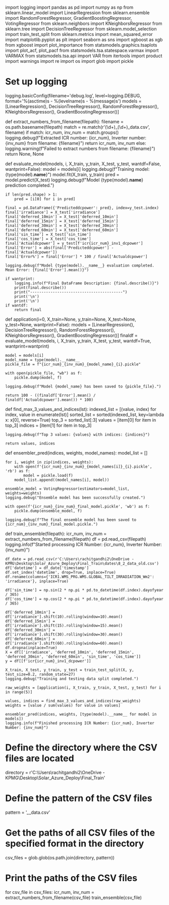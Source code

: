 import logging
import pandas as pd
import numpy as np
from sklearn.linear_model import LinearRegression
from sklearn.ensemble import RandomForestRegressor, GradientBoostingRegressor, VotingRegressor
from sklearn.neighbors import KNeighborsRegressor
from sklearn.tree import DecisionTreeRegressor
from sklearn.model_selection import train_test_split
from sklearn.metrics import mean_squared_error
import matplotlib.pyplot as plt
import seaborn as sns
import xgboost as xgb
from xgboost import plot_importance
from statsmodels.graphics.tsaplots import plot_acf, plot_pacf
from statsmodels.tsa.statespace.varmax import VARMAX
from statsmodels.tsa.api import VAR
from itertools import product
import warnings
import re
import os
import glob
import pickle

# Set up logging
logging.basicConfig(filename='debug.log', level=logging.DEBUG,
                    format='%(asctime)s - %(levelname)s - %(message)s')
models = [LinearRegression(), DecisionTreeRegressor(), RandomForestRegressor(), KNeighborsRegressor(), GradientBoostingRegressor()]

def extract_numbers_from_filename(filepath):
    filename = os.path.basename(filepath)
    match = re.match(r'(\d+)_(\d+)_data\.csv', filename)
    if match:
        icr_num, inv_num = match.groups()
        logging.debug(f"Extracted ICR number: {icr_num}, Inverter number: {inv_num} from filename: {filename}")
        return icr_num, inv_num
    else:
        logging.warning(f"Failed to extract numbers from filename: {filename}")
        return None, None

def evaluate_model(models, i, X_train, y_train, X_test, y_test, wantdf=False, wantprint=False):
    model = models[i]
    logging.debug(f"Training model: {type(model).__name__}")
    model.fit(X_train, y_train)
    pred = model.predict(X_test)
    logging.debug(f"Model {type(model).__name__} prediction completed.")
    
    if len(pred.shape) > 1:
        pred = [i[0] for i in pred]
    
    final = pd.DataFrame({'Predicteddcpower': pred}, index=y_test.index)
    final['irradiance'] = X_test['irradiance']
    final['deferred_10min'] = X_test['deferred_10min']
    final['deferred_15min'] = X_test['deferred_15min']
    final['deferred_30min'] = X_test['deferred_30min']
    final['deferred_60min'] = X_test['deferred_60min']
    final['sin_time'] = X_test['sin_time']
    final['cos_time'] = X_test['cos_time']
    final['Actualdcpower'] = y_test[f'icr{icr_num}_inv1_dcpower']
    final['Error'] = abs(final['Predicteddcpower'] - final['Actualdcpower'])
    final['Error%'] = final['Error'] * 100 / final['Actualdcpower']
    
    logging.debug(f"Model {type(model).__name__} evaluation completed. Mean Error: {final['Error'].mean()}")
    
    if wantprint:    
        logging.info(f"Final DataFrame Description: {final.describe()}")
        print(final.describe())
        print("-----------------------------------------")
        print('\n')
        print('\n')
    if wantdf:
        return final

def application(i=0, X_train=None, y_train=None, X_test=None, y_test=None, wantprint=False):
    models = [LinearRegression(), DecisionTreeRegressor(), RandomForestRegressor(), KNeighborsRegressor(), GradientBoostingRegressor()]
    finaldf = evaluate_model(models, i, X_train, y_train, X_test, y_test, wantdf=True, wantprint=wantprint)
    
    model = models[i]
    model_name = type(model).__name__
    pickle_file = f"{icr_num}_{inv_num}_{model_name}_{i}.pickle"
    
    with open(pickle_file, "wb") as f:
        pickle.dump(model, f)
    
    logging.debug(f"Model {model_name} has been saved to {pickle_file}.")
    
    return 100 - ((finaldf['Error'].mean() / finaldf['Actualdcpower'].mean()) * 100)

def find_max_3_values_and_indices(lst):
    indexed_list = [(value, index) for index, value in enumerate(lst)]
    sorted_list = sorted(indexed_list, key=lambda x: x[0], reverse=True)
    top_3 = sorted_list[:3]
    values = [item[0] for item in top_3]
    indices = [item[1] for item in top_3]
    
    logging.debug(f"Top 3 values: {values} with indices: {indices}")
    
    return values, indices

def ensembler_pred(indices, weights, model_names):
    model_list = []

    for i, weight in zip(indices, weights):
        with open(f'{icr_num}_{inv_num}_{model_names[i]}_{i}.pickle', 'rb') as f:
            model = pickle.load(f)
        model_list.append((model_names[i], model))

    ensemble_model = VotingRegressor(estimators=model_list, weights=weights)
    logging.debug("Ensemble model has been successfully created.")
    
    with open(f'{icr_num}_{inv_num}_final_model.pickle', 'wb') as f:
        pickle.dump(ensemble_model, f)
    
    logging.debug(f"The final ensemble model has been saved to {icr_num}_{inv_num}_final_model.pickle.")
def train_ensemble(filepath):
    icr_num, inv_num = extract_numbers_from_filename(filepath)
    df = pd.read_csv(filepath)
    logging.info(f"Started processing ICR Number: {icr_num}, Inverter Number: {inv_num}")

    df_date = pd.read_csv(r'C:\Users\rachitgandhi2\OneDrive - KPMG\Desktop\Solar_Azure_Deploy\Final_Train\dates\8_2_data_old.csv')
    df['datetime'] = df_date['timestamp']
    df.set_index('datetime', drop=True, inplace=True)
    df.rename(columns={'ICR1.WMS_PRG.WMS.GLOBAL_TILT_IRRADIATION_Wm2': 'irradiance'}, inplace=True)
    
    df['sin_time'] = np.sin(2 * np.pi * pd.to_datetime(df.index).dayofyear / 365)
    df['cos_time'] = np.cos(2 * np.pi * pd.to_datetime(df.index).dayofyear / 365)
    
    df['deferred_10min'] = df['irradiance'].shift(10).rolling(window=10).mean()
    df['deferred_15min'] = df['irradiance'].shift(15).rolling(window=15).mean()
    df['deferred_30min'] = df['irradiance'].shift(30).rolling(window=30).mean()
    df['deferred_60min'] = df['irradiance'].shift(60).rolling(window=60).mean()
    df.dropna(inplace=True)
    X = df[['irradiance', 'deferred_10min', 'deferred_15min', 'deferred_30min', 'deferred_60min', 'sin_time', 'cos_time']]
    y = df[[f'icr{icr_num}_inv1_dcpower']]
    
    X_train, X_test, y_train, y_test = train_test_split(X, y, test_size=0.2, random_state=27)
    logging.debug("Training and testing data split completed.")
    
    raw_weights = [application(i, X_train, y_train, X_test, y_test) for i in range(5)]
    
    values, indices = find_max_3_values_and_indices(raw_weights)
    weights = [value / sum(values) for value in values]
    
    ensembler_pred(indices, weights, [type(model).__name__ for model in models])
    logging.info(f"Finished processing ICR Number: {icr_num}, Inverter Number: {inv_num}")


# Define the directory where the CSV files are located
directory = r'C:\Users\rachitgandhi2\OneDrive - KPMG\Desktop\Solar_Azure_Deploy\Final_Train'

# Define the pattern of the CSV files
pattern = '*_*_data.csv'

# Get the paths of all CSV files of the specified format in the directory
csv_files = glob.glob(os.path.join(directory, pattern))

# Print the paths of the CSV files
for csv_file in csv_files:
    icr_num, inv_num = extract_numbers_from_filename(csv_file)
    train_ensemble(csv_file)
